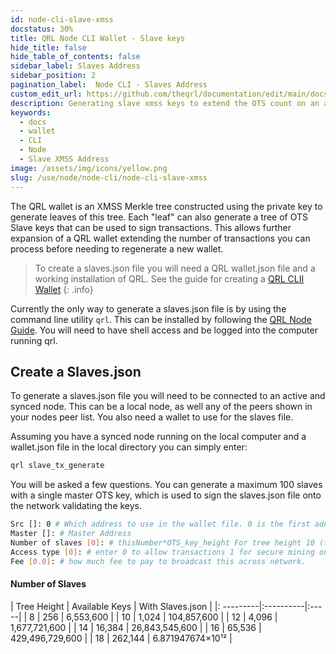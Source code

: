 ```yaml
---
id: node-cli-slave-xmss
docstatus: 30%
title: QRL Node CLI Wallet - Slave keys
hide_title: false
hide_table_of_contents: false
sidebar_label: Slaves Address
sidebar_position: 2
pagination_label:  Node CLI - Slaves Address
custom_edit_url: https://github.com/theqrl/documentation/edit/main/docs/Node/node-cli/node-cli-slave-xmss.md
description: Generating slave xmss keys to extend the OTS count on an address.
keywords:
  - docs
  - wallet
  - CLI
  - Node
  - Slave XMSS Address
image: /assets/img/icons/yellow.png
slug: /use/node/node-cli/node-cli-slave-xmss
---
```



The QRL wallet is an XMSS Merkle tree constructed using the private key to generate leaves of this tree. Each "leaf" can also generate a tree of OTS Slave keys that can be used to sign transactions. This allows further expansion of a QRL wallet extending the number of transactions you can process before needing to regenerate a new wallet.

> To create a slaves.json file you will need a QRL wallet.json file and a working installation of QRL. See the guide for creating a [QRL CLII Wallet](use/node/node-cli/overview)
{: .info}

Currently the only way to generate a slaves.json file is by using the command line utility `qrl`. This can be installed by following the [QRL Node Guide](/use/node).  You will need to have shell access and be logged into the computer running qrl.



## Create a Slaves.json

To generate a slaves.json file you will need to be connected to an active and synced node. This can be a local node, as well any of the peers shown in your nodes peer list. You also need a wallet to use for the slaves file.

Assuming you have a synced node running on the local computer and a wallet.json file in the local directory you can simply enter:

```bash
qrl slave_tx_generate
```

You will be asked a few questions. You can generate a maximum 100 slaves with a single master OTS key, which is used to sign the slaves.json file onto the network validating the keys.  

```bash
Src []: 0 # Which address to use in the wallet file. 0 is the first address.
Master []: # Master Address
Number of slaves [0]: # thisNumber*OTS_key_height For tree height 10 (this*1024)
Access type [0]: # enter 0 to allow transactions 1 for secure mining only
Fee [0.0]: # how much fee to pay to broadcast this across network.
```

#### Number of Slaves 

|  Tree Height | Available Keys | With Slaves.json |
|: ---------|:----------|:-----|
| 8  | 256 | 6,553,600 |
| 10 |  1,024 | 104,857,600 | 
| 12 |  4,096 | 1,677,721,600 |
| 14 |  16,384 | 26,843,545,600 |
| 16 |  65,536 | 429,496,729,600 |
| 18 |  262,144 | 6.871947674×10¹² |
